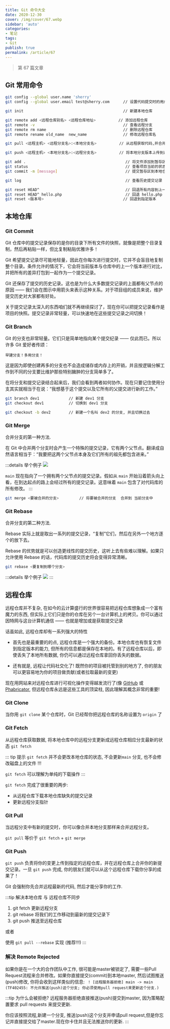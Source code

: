 ```yaml
---
title: Git 命令大全
date: 2020-12-30
cover: /img/cover/67.webp
sidebar: 'auto'
categories:
- 笔记
tags:
- Git
publish: true
permalink: /article/67
---
```


> 第 67 篇文章
<!-- more -->

## Git 常用命令
```bash
git config --global user.name 'sherry'              
git config --global user.email test@sherry.com      // 设置代码提交时的用户信息; 如果去掉 --global 参数只对当前仓库有效。

git init                                            // 新建本地仓库

git remote add <远程仓库别名> <远程仓库地址>          // 添加远程仓库
git remote -v                                       // 查看远程分支
git remote rm name                                  // 删除远程仓库
git remote rename old_name  new_name                // 修改远程仓库名

git pull <远程主机> <远程分支名>:<本地分支名>          // 从远程获取代码,并合并本地版本

git push <远程主机> <本地分支名>:<远程分支名>          // 将本地分支版本上传到远程并合并

git add .                                            // 将文件添加到暂存区
git status                                           // 查看项目当前的状态
git commit -m [message]                              // 提交暂存区到本地仓库中

git log                                              // 查看历史提交记录

git reset HEAD^                                      // 回退所有内容到上一个版本  
git reset HEAD^ hello.php                            // 回退 hello.php 文件的版本到上一个版本
git reset <版本号>                                   // 回退到指定版本
```

## 本地仓库
### Git Commit
Git 仓库中的提交记录保存的是你的目录下所有文件的快照，就像是把整个目录复制，然后再粘贴一样，但比复制粘贴优雅许多！

Git 希望提交记录尽可能地轻量，因此在你每次进行提交时，它并不会盲目地复制整个目录。条件允许的情况下，它会将当前版本与仓库中的上一个版本进行对比，并把所有的差异打包到一起作为一个提交记录。

Git 还保存了提交的历史记录。这也是为什么大多数提交记录的上面都有父节点的原因 —— 我们会在图示中用箭头来表示这种关系。对于项目组的成员来说，维护提交历史对大家都有好处。

关于提交记录太深入的东西咱们就不再继续探讨了，现在你可以把提交记录看作是项目的快照。提交记录非常轻量，可以快速地在这些提交记录之间切换！



### Git Branch
Git 的分支也非常轻量。它们只是简单地指向某个提交纪录 —— 仅此而已。所以许多 Git 爱好者传颂：

`早建分支！多用分支！`

这是因为即使创建再多的分支也不会造成储存或内存上的开销，并且按逻辑分解工作到不同的分支要比维护那些特别臃肿的分支简单多了。

在将分支和提交记录结合起来后，我们会看到两者如何协作。现在只要记住使用分支其实就相当于在说：“我想基于这个提交以及它所有的父提交进行新的工作。”

```bash
git branch dev1             // 新建 dev1 分支
git checkout dev1           // 切换到 dev1 分支

git checkout -b dev2        // 新建一个名叫 dev2 的分支, 并且切换过去
```

### Git Merge
合并分支的第一种方法.

在 Git 中合并两个分支时会产生一个特殊的提交记录，它有两个父节点。翻译成自然语言相当于：“我要把这两个父节点本身及它们所有的祖先都包含进来。”

:::details 举个例子
![](https://src.sherrykeeper.vip//md/md_194.png)

`main` 现在指向了一个拥有两个父节点的提交记录。假如从 `main` 开始沿着箭头向上看，在到达起点的路上会经过所有的提交记录。这意味着 `main` 包含了对代码库的所有修改。
:::

```bash
git merge <要被合并的分支>         // 将要被合并的分支  合并到 当前分支中
```

### Git Rebase
合并分支的第二种方法.

Rebase 实际上就是取出一系列的提交记录，“复制”它们，然后在另外一个地方逐个的放下去。

Rebase 的优势就是可以创造更线性的提交历史，这听上去有些难以理解。如果只允许使用 Rebase 的话，代码库的提交历史将会变得异常清晰。

```bash
git rebase <要复制到哪个分支>
```

:::details 举个例子
![](https://src.sherrykeeper.vip//md/md_196.png)
:::


## 远程仓库
远程仓库并不复杂, 在如今的云计算盛行的世界很容易把远程仓库想象成一个富有魔力的东西, 但实际上它们只是你的仓库在另个一台计算机上的拷贝。你可以通过因特网与这台计算机通信 —— 也就是增加或是获取提交记录

话虽如此, 远程仓库却有一系列强大的特性

- 首先也是最重要的的点, 远程仓库是一个强大的备份。本地仓库也有恢复文件到指定版本的能力, 但所有的信息都是保存在本地的。有了远程仓库以后，即使丢失了本地所有数据, 你仍可以通过远程仓库拿回你丢失的数据。

- 还有就是, 远程让代码社交化了! 既然你的项目被托管到别的地方了, 你的朋友可以更容易地为你的项目做贡献(或者拉取最新的变更)

现在用网站来对远程仓库进行可视化操作变得越发流行了(像 [GitHub](https://github.com/) 或 [Phabricator](https://www.phacility.com/), 但远程仓库永远是这些工具的顶梁柱, 因此理解其概念非常的重要!

### Git Clone
当你用 `git clone` 某个仓库时，Git 已经帮你把远程仓库的名称设置为 `origin` 了


### Git Fetch
从远程仓库获取数据, 将本地仓库中的远程分支更新成远程仓库相应分支最新的状态  `git fetch`

::: tip  提示
`git fetch` 并不会更改本地仓库的状态, 不会更新`main` 分支, 也不会修改磁盘上的文件 !!! 

`git fetch` 可以理解为单纯的下载操作 
:::

`git fetch` 完成了很重要的两步: 
- 从远程仓库下载本地仓库缺失的提交记录
- 更新远程分支指针

### Git Pull
当远程分支中有新的提交时，你可以像合并本地分支那样来合并远程分支。

`git pull` 等价于 `git fetch` + `git merge`

### Git Push
`git push` 负责将你的变更上传到指定的远程仓库，并在远程仓库上合并你的新提交记录。一旦 `git push` 完成, 你的朋友们就可以从这个远程仓库下载你分享的成果了！

Git 会强制你先合并远程最新的代码, 然后才能分享你的工作.

:::tip 解决本地仓库 与 远程仓库不同步
1. git fetch 更新远程分支
2. git rebase 将我们的工作移动到最新的提交记录下
3. git push 推送至远程仓库

或者

使用  `git pull --rebase` 实现 (推荐!!!)
:::


### 解决 Remote Rejected
如果你是在一个大的合作团队中工作, 很可能是master被锁定了, 需要一些Pull Request流程来合并修改。如果你直接提交(commit)到本地master, 然后试图推送(push)修改, 你将会收到这样类似的信息:
` ! [远程服务器拒绝] main -> main (TF402455: 不允许推送(push)这个分支; 你必须使用pull request来更新这个分支.)`

:::tip 为什么会被拒绝?
远程服务器拒绝直接推送(push)提交到master, 因为策略配置要求 pull requests 来提交更新.

你应该按照流程,新建一个分支, 推送(push)这个分支并申请pull request,但是你忘记并直接提交给了master.现在你卡住并且无法推送你的更新.
:::